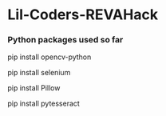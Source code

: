 # Lil-Coders-REVAHack
### Python packages used so far

pip install opencv-python

pip install selenium

pip install Pillow

pip install pytesseract
